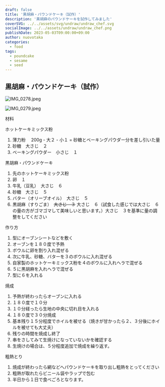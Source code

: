 ```yaml
---
draft: false
title: '黒胡麻・パウンドケーキ（試作）'
description: '黒胡麻のパウンドケーキを試作してみました'
coverSVG: ../../assets/svg/undraw/undraw_chef.svg
socialImage: ../../assets/undraw/undraw_chef.png
publishDate: 2023-05-03T09:00:00+09:00
author: nuovotaka
categories:
  - food
tags:
  - poundcake
  - sesame
  - seed
---
```


## 黒胡麻・パウンドケーキ（試作）

![IMG_0278.jpeg](/images/IMG_0278.jpeg)

![IMG_0279.jpeg](/images/IMG_0279.jpeg)

材料

ホットケーキミックス粉

1. 薄力粉　 200g - 大２ - 小１ = 砂糖とベーキングパウダー分を差し引いた量
2. 砂糖　大さじ　２
3. ベーキングパウダー　小さじ　１

黒胡麻・パウンドケーキ

1. 先のホットケーキミックス粉
2. 卵　１
3. 牛乳（豆乳）　大さじ　６
4. 砂糖　大さじ　５
5. バター（オリーブオイル）　大さじ　５
6. 黒胡麻（すりごま）　~~大さじ　３~~ 大さじ　６（試食した感じでは大さじ　６　の量の方がゴマゴマして美味しいと思います。）大さじ　３を基準に量の調整をしてください

作り方

1. 型にオーブンシートなどを敷く
2. オーブンを１８０度で予熱
3. ボウルに卵を割り入れ混ぜる
4. 次に牛乳、砂糖、バターを３のボウルに入れ混ぜる
5. 自家製のホットケーキミックス粉を４のボウルに入れヘラで混ぜる
6. ５に黒胡麻を入れヘラで混ぜる
7. 型に６を入れる

焼成

1. 予熱が終わったらオーブンに入れる
2. １８０度で１０分
3. １０分経ったら生地の中央に切れ目を入れる
4. １８０度で３０分焼成
5. 基本残り１５分程度でホイルを被せる（焼きが甘かったら２、３分後にホイルを被せても大丈夫）
6. 残りの時間を焼成し終了
7. 串をさしてみて生焼けになっていないかを確認する
8. 生焼けの場合は、５分程度追加で焼成を繰り返す。

粗熱とり

1. 焼成が終わったら網などへパウンドケーキを取り出し粗熱をとってください
2. 粗熱が取れたらビニール袋やラップで包む
3. 半日から１日で食べごろとなります。
